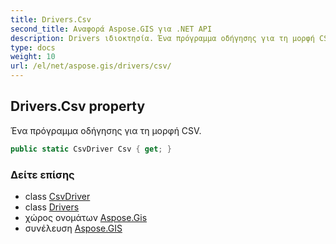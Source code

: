 ```yaml
---
title: Drivers.Csv
second_title: Αναφορά Aspose.GIS για .NET API
description: Drivers ιδιοκτησία. Ένα πρόγραμμα οδήγησης για τη μορφή CSV.
type: docs
weight: 10
url: /el/net/aspose.gis/drivers/csv/
---
```

## Drivers.Csv property

Ένα πρόγραμμα οδήγησης για τη μορφή CSV.

```csharp
public static CsvDriver Csv { get; }
```

### Δείτε επίσης

* class [CsvDriver](../../../aspose.gis.formats.csv/csvdriver/)
* class [Drivers](../)
* χώρος ονομάτων [Aspose.Gis](../../drivers/)
* συνέλευση [Aspose.GIS](../../../)


